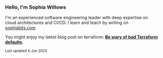 ### Hello, I'm Sophia Willows

I'm an experienced software engineering leader with deep expertise on cloud architectures and CI/CD. I learn and teach by writing on [sophiabits.com](https://sophiabits.com/blog)

You might enjoy my latest blog post on terraform: **[Be wary of bad Terraform defaults](https://sophiabits.com/blog/be-wary-of-bad-terraform-defaults)**.

<sub>Last updated 6 Jun 2023</sub>
